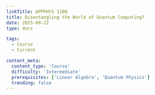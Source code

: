 ```yaml
---
linkTitle: APPPHYS 110Q
title: Disentangling the World of Quantum Computing?
date: 2025-09-22
type: docs

tags:
  - Course
  - Current

content_meta:
  content_type: 'Course'
  difficulty: 'Intermediate'
  prerequisites: ['Linear Algebra', 'Quantum Physics']
  trending: false
---
```


